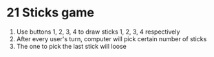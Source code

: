 # 21 Sticks game

1. Use buttons 1, 2, 3, 4 to draw sticks 1, 2, 3, 4 respectively
2. After every user's turn, computer will pick certain number of sticks
3. The one to pick the last stick will loose